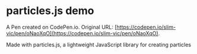 # particles.js demo

A Pen created on CodePen.io. Original URL: [https://codepen.io/slim-vic/pen/oNaoXqO](https://codepen.io/slim-vic/pen/oNaoXqO).

Made with particles.js, a lightweight JavaScript library for creating particles